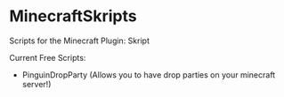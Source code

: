# MinecraftSkripts
Scripts for the Minecraft Plugin: Skript

Current Free Scripts:
- PinguinDropParty (Allows you to have drop parties on your minecraft server!)
